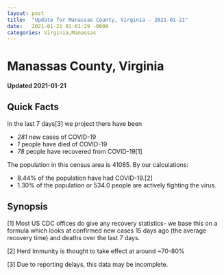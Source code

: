 ```yaml
---
layout: post
title:  "Update for Manassas County, Virginia - 2021-01-21"
date:   2021-01-21 01:01:29 -0600
categories: Virginia,Manassas
---
```


# Manassas County, Virginia
#### Updated 2021-01-21

## Quick Facts

In the last 7 days[3] we project there have been
- *281* new cases of COVID-19
- *1* people have died of COVID-19
- *78* people have recovered from COVID-19[1]

The population in this census area is 41085. By our calculations:
- 8.44% of the population have had COVID-19.[2]
- 1.30% of the population or 534.0 people are actively fighting the virus.

## Synopsis




[1] Most US CDC offices do give any recovery statistics- we base this on a formula which looks at confirmed new cases
15 days ago (the average recovery time) and deaths over the last 7 days.

[2] Herd Immunity is thought to take effect at around ~70-80%

[3] Due to reporting delays, this data may be incomplete.
 
    